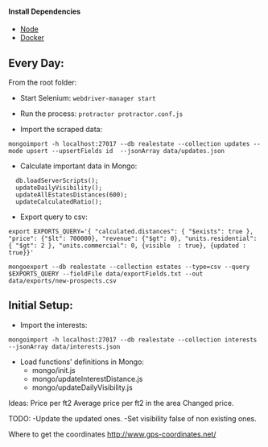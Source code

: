 #### Install Dependencies
* [Node](https://nodejs.org/en/download/)
* [Docker](https://www.docker.com/)



## Every Day:
From the root folder:

* Start Selenium:
```webdriver-manager start```

* Run the process:
```protractor protractor.conf.js```

* Import the scraped data:
```
mongoimport -h localhost:27017 --db realestate --collection updates --mode upsert --upsertFields id  --jsonArray data/updates.json
```

* Calculate important data in Mongo:
```
  db.loadServerScripts();
  updateDailyVisibility();
  updateAllEstatesDistances(600);
  updateCalculatedRatio();
```

* Export query to csv:

```
export EXPORTS_QUERY='{ "calculated.distances": { "$exists": true }, "price": {"$lt": 700000}, "revenue": {"$gt": 0}, "units.residential": { "$gt": 2 }, "units.commercial": 0, {visible  : true}, {updated : true}}'

mongoexport --db realestate --collection estates --type=csv --query $EXPORTS_QUERY --fieldFile data/exportFields.txt --out data/exports/new-prospects.csv
```



## Initial Setup:

* Import the interests:
```
mongoimport -h localhost:27017 --db realestate --collection interests  --jsonArray data/interests.json
```

* Load functions' definitions in Mongo:
  * mongo/init.js
  * mongo/updateInterestDistance.js
  * mongo/updateDailyVisibility.js

Ideas:
Price per ft2
Average price per ft2 in the area
Changed price.


TODO:
-Update the updated ones.
-Set visibility false of non existing ones.


Where to get the coordinates
http://www.gps-coordinates.net/
